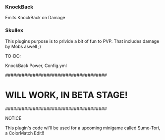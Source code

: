 ### KnockBack ###############################
Emits KnockBack on Damage
### Skullex ##################################

This plugins purpose is to privide a bit of fun to PVP. That includes damage by Mobs aswell ;)


TO-DO:

KnockBack Power, Config.yml


#####################################
#      WILL WORK, IN BETA STAGE!                       
#####################################


NOTICE

This plugin's code wI'll be used for a upcoming minigame called Sumo-Tori, a ColorMatch Edit!!
